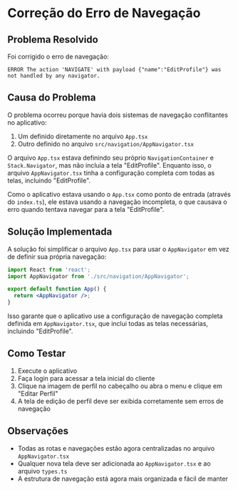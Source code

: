 # Correção do Erro de Navegação

## Problema Resolvido

Foi corrigido o erro de navegação:
```
ERROR The action 'NAVIGATE' with payload {"name":"EditProfile"} was not handled by any navigator.
```

## Causa do Problema

O problema ocorreu porque havia dois sistemas de navegação conflitantes no aplicativo:

1. Um definido diretamente no arquivo `App.tsx`
2. Outro definido no arquivo `src/navigation/AppNavigator.tsx`

O arquivo `App.tsx` estava definindo seu próprio `NavigationContainer` e `Stack.Navigator`, mas não incluía a tela "EditProfile". Enquanto isso, o arquivo `AppNavigator.tsx` tinha a configuração completa com todas as telas, incluindo "EditProfile".

Como o aplicativo estava usando o `App.tsx` como ponto de entrada (através do `index.ts`), ele estava usando a navegação incompleta, o que causava o erro quando tentava navegar para a tela "EditProfile".

## Solução Implementada

A solução foi simplificar o arquivo `App.tsx` para usar o `AppNavigator` em vez de definir sua própria navegação:

```jsx
import React from 'react';
import AppNavigator from './src/navigation/AppNavigator';

export default function App() {
  return <AppNavigator />;
}
```

Isso garante que o aplicativo use a configuração de navegação completa definida em `AppNavigator.tsx`, que inclui todas as telas necessárias, incluindo "EditProfile".

## Como Testar

1. Execute o aplicativo
2. Faça login para acessar a tela inicial do cliente
3. Clique na imagem de perfil no cabeçalho ou abra o menu e clique em "Editar Perfil"
4. A tela de edição de perfil deve ser exibida corretamente sem erros de navegação

## Observações

- Todas as rotas e navegações estão agora centralizadas no arquivo `AppNavigator.tsx`
- Qualquer nova tela deve ser adicionada ao `AppNavigator.tsx` e ao arquivo `types.ts`
- A estrutura de navegação está agora mais organizada e fácil de manter


